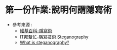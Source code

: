 # 第一份作業:說明何謂隱寫術
- 參考來源 : 
  - [維基百科-隱寫術](https://zh.wikipedia.org/zh-tw/%E9%9A%90%E5%86%99%E6%9C%AF)
  - [IT邦幫忙-隱寫技術 Steganography](https://ithelp.ithome.com.tw/articles/10278407)
  - [What is steganography?](https://www.techtarget.com/searchsecurity/definition/steganography)
